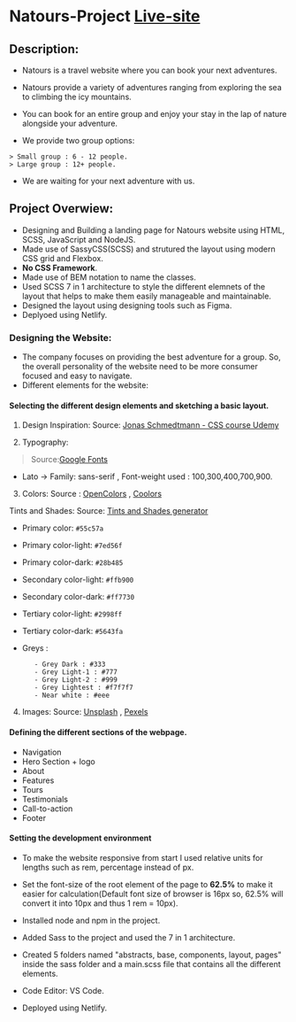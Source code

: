 # Natours-Project [Live-site](https://natours-prayag.netlify.app/)

## Description: 
- Natours is a travel website where you can book your next adventures.
- Natours provide a variety of adventures ranging from exploring the sea to climbing the icy mountains.
- You can book for an entire group and enjoy your stay in the lap of nature alongside your adventure.

- We provide two group options: 
```
> Small group : 6 - 12 people.
> Large group : 12+ people.
```
- We are waiting for your next adventure with us.

## Project Overwiew:
- Designing and Building a landing page for Natours website using HTML, SCSS, JavaScript and NodeJS.
- Made use of SassyCSS(SCSS) and strutured the layout using modern CSS grid and Flexbox. 
- **No CSS Framework**.
- Made use of BEM notation to name the classes.
- Used SCSS 7 in 1 architecture to style the different elemnets of the layout that helps to make them easily manageable and maintainable.
- Designed the layout using designing tools such as Figma.
- Deplyoed using Netlify.

### Designing the Website:
- The company focuses on providing the best adventure for a group. So, the overall personality of the website need to be more consumer focused and easy to navigate.
- Different elements for the website:

#### Selecting the different design elements and sketching a basic layout.

1. Design Inspiration: Source: [Jonas Schmedtmann - CSS course Udemy](https://www.udemy.com/course/advanced-css-and-sass/) 

2. Typography: 
> Source:[Google Fonts](https://fonts.google.com/)
- Lato -> Family: sans-serif , Font-weight used : 100,300,400,700,900.

3. Colors: Source : [OpenColors](https://yeun.github.io/open-color/) , [Coolors](https://coolors.co/palettes/trending)

 Tints and Shades: Source: [Tints and Shades generator](https://maketintsandshades.com/)

- Primary color: `#55c57a`
- Primary color-light: `#7ed56f`
- Primary color-dark: `#28b485`

- Secondary color-light: `#ffb900`
- Secondary color-dark: `#ff7730`

- Tertiary color-light: `#2998ff`
- Tertiary color-dark: `#5643fa`


* Greys : 

         - Grey Dark : #333
         - Grey Light-1 : #777
         - Grey Light-2 : #999
         - Grey Lightest : #f7f7f7
         - Near white : #eee

4. Images: Source: [Unsplash](https://unsplash.com/) , [Pexels](https://www.pexels.com/)

#### Defining the different sections of the webpage.

- Navigation
- Hero Section + logo
- About
- Features
- Tours
- Testimonials
- Call-to-action
- Footer

#### Setting the development environment

- To make the website responsive from start I used relative units for lengths such as rem, percentage instead of px.

* Set the font-size of the root element of the page to **62.5%** to make it easier for calculation(Default font size of browser is 16px so, 62.5% will convert it into 10px and thus 1 rem = 10px).

+ Installed node and npm in the project.

- Added Sass to the project and used the 7 in 1 architecture.

* Created 5 folders named "abstracts, base, components, layout, pages" inside the sass folder and a main.scss file that contains all the different elements.

+ Code Editor: VS Code.

- Deployed using Netlify.


[def]: https://natours-prayag.netlify.app/